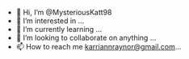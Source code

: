 - 👋 Hi, I’m @MysteriousKatt98
- 👀 I’m interested in ...
- 🌱 I’m currently learning ...
- 💞️ I’m looking to collaborate on anything ...
- 📫 How to reach me karriannraynor@gmail.com...

<!---
MysteriousKatt98/MysteriousKatt98 is a ✨ special ✨ repository because its `README.md` (this file) appears on your GitHub profile.
You can click the Preview link to take a look at your changes.
--->
